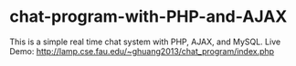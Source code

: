 # chat-program-with-PHP-and-AJAX
This is a simple real time chat system with PHP, AJAX, and MySQL. Live Demo: http://lamp.cse.fau.edu/~ghuang2013/chat_program/index.php
